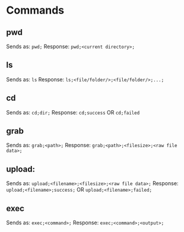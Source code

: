 # Commands
## pwd
Sends as:
`pwd;`
Response:
`pwd;<current directory>;`

## ls
Sends as:
`ls`
Response:
`ls;<file/folder/>;<file/folder/>;...;`

## cd
Sends as:
`cd;dir;`
Response:
`cd;success` OR `cd;failed`

## grab
Sends as:
`grab;<path>;`
Response:
`grab;<path>;<filesize>;<raw file data>;`

## upload:
Sends as:
`upload;<filename>;<filesize>;<raw file data>;`
Response:
`upload;<filename>;success;` OR `upload;<filename>;failed;`

## exec
Sends as:
`exec;<command>;`
Response:
`exec;<command>;<output>;`